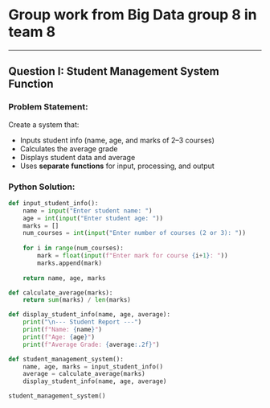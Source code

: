 # Group work from Big Data group 8 in team 8


---

## Question I: Student Management System Function

### Problem Statement:

Create a system that:
- Inputs student info (name, age, and marks of 2–3 courses)
- Calculates the average grade
- Displays student data and average
- Uses **separate functions** for input, processing, and output

### Python Solution:

```python
def input_student_info():
    name = input("Enter student name: ")
    age = int(input("Enter student age: "))
    marks = []
    num_courses = int(input("Enter number of courses (2 or 3): "))
    
    for i in range(num_courses):
        mark = float(input(f"Enter mark for course {i+1}: "))
        marks.append(mark)
    
    return name, age, marks

def calculate_average(marks):
    return sum(marks) / len(marks)

def display_student_info(name, age, average):
    print("\n--- Student Report ---")
    print(f"Name: {name}")
    print(f"Age: {age}")
    print(f"Average Grade: {average:.2f}")

def student_management_system():
    name, age, marks = input_student_info()
    average = calculate_average(marks)
    display_student_info(name, age, average)

student_management_system()
